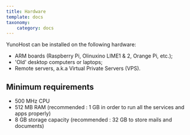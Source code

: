 ```yaml
---
title: Hardware
template: docs
taxonomy:
    category: docs
---
```


YunoHost can be installed on the following hardware:
- ARM boards (Raspberry Pi, Olinuxino LIME1 & 2, Orange Pi, etc.);
- 'Old' desktop computers or laptops;
- Remote servers, a.k.a Virtual Private Servers (VPS).

## Minimum requirements

* 500 MHz CPU
* 512 MB RAM (recommended : 1 GB in order to run all the services and apps properly)
* 8 GB storage capacity (recommended : 32 GB to store mails and documents)
